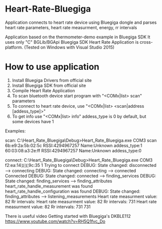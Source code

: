 # Heart-Rate-Bluegiga
Application connects to heart rate device using Bluegiga dongle and parses heart rate parameters, heart rate measurment, energy, rr intervals

Application based on the thermometer-demo example in Bluegiga SDK
It uses only "C" BGLib/BGApi Bluegiga SDK
Heart Rate Application is cross-platform. (Tested on Windows with Visual Studio 2015)


# How to use application

1. Install Bluegiga Drivers from official site
2. Install Bluegiga SDK from official site
3. Compile Heart Rate Application
4. To scan bluetooth device start program with "<COMx|list> scan" parameters
5. To connect to heart rate device, use "<COMx|list> <scan|address [addess_type]>"
6. To get info use "<COMx|list> info"
addess_type is 0 by default, but some devices have 1

Examples:

scan:
C:\Heart_Rate_Bluegiga\Debug>Heart_Rate_Bluegiga.exe COM3 scan
6b:e9:2a:5b:02:5c RSSI:4294967257 Name:Unknown addess_type:1
60:03:08:a3:2e:ff RSSI:4294967257 Name:Unknown addess_type:0

connect:
C:\Heart_Rate_Bluegiga\Debug>Heart_Rate_Bluegiga.exe COM3 f2:ea:14:de:9c:35 1
Trying to connect
DEBUG: State changed: disconnected --> connecting
DEBUG: State changed: connecting --> connected
Connected
DEBUG: State changed: connected --> finding_services
DEBUG: State changed: finding_services --> finding_attributes
heart_rate_handle_measurement was found
heart_rate_handle_configuration was found
DEBUG: State changed: finding_attributes --> listening_measurements
Heart rate measurment value: 82  Rr intervals: 
Heart rate measurment value: 82  Rr intervals: 731
Heart rate measurment value: 82  Rr intervals: 731 731


There is useful video Getting started with Bluegiga's DKBLE112
https://www.youtube.com/watch?v=RH5Q1fvc_Do
